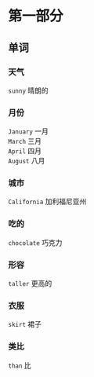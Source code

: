 # 第一部分

## 单词

### 天气

`sunny` 晴朗的  

### 月份

`January` 一月  
`March` 三月  
`April` 四月  
`August` 八月  

### 城市

`California` 加利福尼亚州

### 吃的

`chocolate` 巧克力

### 形容

`taller` 更高的

### 衣服

`skirt` 裙子

### 类比

`than` 比
